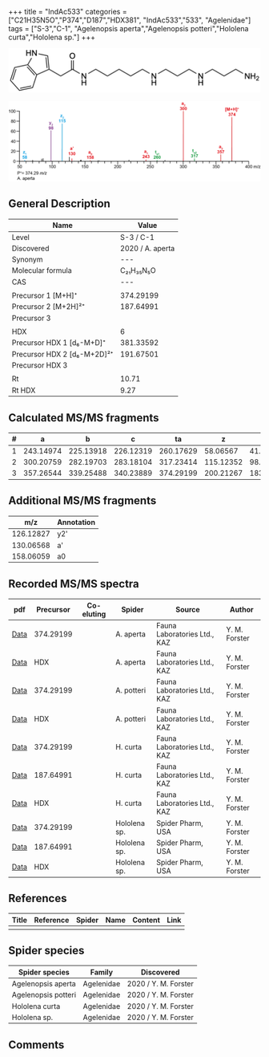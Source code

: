 +++
title = "IndAc533"
categories = ["C21H35N5O","P374","D187","HDX381",
"IndAc533","533",
"Agelenidae"]
tags = ["S-3","C-1",
"Agelenopsis aperta","Agelenopsis potteri","Hololena curta","Hololena sp."]
+++

![](/img/IndAc533.png)

![](/img_MSMS/374_IndAc533_Aa.png?classes=border)

## General Description

| Name                        | Value            |
|-----------------------------|------------------|
| Level                       | S-3 / C-1               |
| Discovered                  | 2020 / A. aperta |
| Synonym                     | ---              |
| Molecular formula           | C₂₁H₃₅N₅O        |
| CAS                         | ---              |
|                             |                  |
| Precursor 1 [M+H]⁺          | 374.29199        |
| Precursor 2 [M+2H]²⁺        | 187.64991        |
| Precursor 3                 |                  |
|                             |                  |
| HDX                         | 6                |
| Precursor HDX 1 [d₆-M+D]⁺   | 381.33592        |
| Precursor HDX 2 [d₆-M+2D]²⁺ | 191.67501        |
| Precursor HDX 3             |                  |
|                             |                  |
| Rt                          | 10.71            |
| Rt HDX                      | 9.27             |

## Calculated MS/MS fragments

| # | a         | b         | c         | ta        | z         | y         | tz        |
|---|-----------|-----------|-----------|-----------|-----------|-----------|-----------|
| 1 | 243.14974 | 225.13918 | 226.12319 | 260.17629 | 58.06567  | 41.03912  | 75.09222  |
| 2 | 300.20759 | 282.19703 | 283.18104 | 317.23414 | 115.12352 | 98.09697  | 132.15007 |
| 3 | 357.26544 | 339.25488 | 340.23889 | 374.29199 | 200.21267 | 183.18612 | 217.23922 |

## Additional MS/MS fragments

| m/z       | Annotation |
|-----------|------------|
| 126.12827 | y2'        |
| 130.06568 | a'         |
| 158.06059 | a0         |

## Recorded MS/MS spectra

| pdf                                           | Precursor | Co-eluting | Spider    | Source                       | Author        |
|-----------------------------------------------|-----------|------------|-----------|------------------------------|---------------|
| [Data](/pdf/A-aperta/374_IndAc533_Aa.pdf)     | 374.29199 |            | A. aperta | Fauna Laboratories Ltd., KAZ | Y. M. Forster |
| [Data](/pdf/A-aperta/374_IndAc533_Aa_HDX.pdf) | HDX       |            | A. aperta | Fauna Laboratories Ltd., KAZ | Y. M. Forster |
| [Data](/pdf/A-potteri/374_IndAc533_Ap.pdf) | 374.29199 |           | A. potteri | Fauna Laboratories Ltd., KAZ | Y. M. Forster |
| [Data](/pdf/A-potteri/374_IndAc533_Ap_HDX.pdf) | HDX |           | A. potteri | Fauna Laboratories Ltd., KAZ | Y. M. Forster |
| [Data](/pdf/H-curta/374_IndAc533_Hc.pdf) | 374.29199 |           | H. curta | Fauna Laboratories Ltd., KAZ | Y. M. Forster |
| [Data](/pdf/H-curta/374_IndAc533_Hc_2.pdf) | 187.64991 |           | H. curta | Fauna Laboratories Ltd., KAZ | Y. M. Forster |
| [Data](/pdf/H-curta/374_IndAc533_Hc_HDX.pdf) | HDX |           | H. curta | Fauna Laboratories Ltd., KAZ | Y. M. Forster |
| [Data](/pdf/Hololena-sp/374_IndAc533_Ho-sp.pdf) | 374.29199 |           | Hololena sp. | Spider Pharm, USA | Y. M. Forster |
| [Data](/pdf/Hololena-sp/374_IndAc533_Ho-sp_2.pdf) | 187.64991 |           | Hololena sp. | Spider Pharm, USA | Y. M. Forster |
| [Data](/pdf/Hololena-sp/374_IndAc533_Ho-sp_HDX.pdf) | HDX |           | Hololena sp. | Spider Pharm, USA | Y. M. Forster |

## References

| Title     | Reference   | Spider    | Name   | Content  | Link |
|-----------|-------------|-----------|--------|----------|-----|
|           |             |           |        |          |     |

## Spider species

| Spider species     | Family     | Discovered           |
|--------------------|------------|----------------------|
| Agelenopsis aperta | Agelenidae | 2020 / Y. M. Forster |
| Agelenopsis potteri | Agelenidae | 2020 / Y. M. Forster |
| Hololena curta | Agelenidae | 2020 / Y. M. Forster |
| Hololena sp. | Agelenidae | 2020 / Y. M. Forster |

## Comments